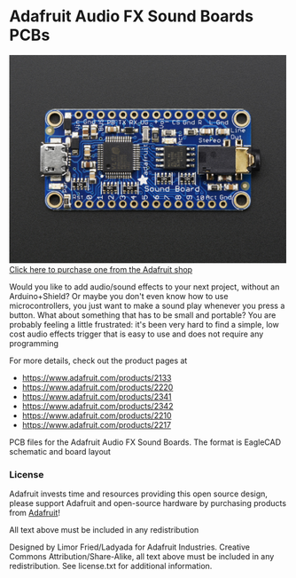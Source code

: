 # Adafruit Audio FX Sound Boards PCBs
<a href="http://www.adafruit.com/products/2133"><img src="assets/image.jpg?raw=true" width="500px"><br/>
Click here to purchase one from the Adafruit shop</a>

Would you like to add audio/sound effects to your next project, without an Arduino+Shield? Or maybe you don't even know how to use microcontrollers, you just want to make a sound play whenever you press a button. What about something that has to be small and portable? You are probably feeling a little frustrated: it's been very hard to find a simple, low cost audio effects trigger that is easy to use and does not require any programming

For more details, check out the product pages at

   * https://www.adafruit.com/products/2133
   * https://www.adafruit.com/products/2220
   * https://www.adafruit.com/products/2341
   * https://www.adafruit.com/products/2342
   * https://www.adafruit.com/products/2210
   * https://www.adafruit.com/products/2217
   
PCB files for the Adafruit Audio FX Sound Boards. The format is EagleCAD schematic and board layout

### License

Adafruit invests time and resources providing this open source design, please support Adafruit and open-source hardware by purchasing products from [Adafruit](https://www.adafruit.com)!

All text above must be included in any redistribution

Designed by Limor Fried/Ladyada for Adafruit Industries.
Creative Commons Attribution/Share-Alike, all text above must be included in any redistribution. 
See license.txt for additional information.
